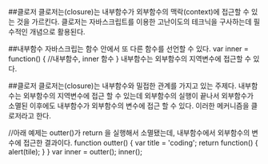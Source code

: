 ##클로저
클로저는(closure)는 내부함수가 외부함수의 맥락(context)에 접근할 수 있는 것을 가르킨다.
클로저는 자바스크립트를 이용한 고난이도의 테크닉을 구사하는데 필수적인 개념으로 활용된다.

##내부함수
자바스크립는 함수 안에서 또 다른 함수를 선언할 수 있다.
var inner = function() {
    //내부함수, inner 함수
}
내부함수는 외부함수의 지역변수에 접근할 수 있다.

##클로저
클로저는(closure)는 내부함수와 밀접한 관계를 가지고 있는 주제다. 내부함수는 외부함수의 지역변수에 접근 할 수 있는데
외부함수의 실행이 끝나서 외부함수가 소멸된 이후에도 내부함수가 외부함수의 변수에 접근 할 수 있다. 이러한 메커니즘을 클로저라고 한다.

//아래 예제는 outter()가 return 을 실행해서 소멸됐는데, 내부함수에서 외부함수의 변수에 접근한 결과이다.
function outter() {
  var title = 'coding';
  return function() {
    alert(tile);
  }
}
var inner = outter();
inner();

